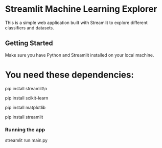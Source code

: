 # Streamlit Machine Learning Explorer

This is a simple web application built with Streamlit to explore different classifiers and datasets.

## Getting Started

Make sure you have Python and Streamlit installed on your local machine.

# You need these dependencies:

pip install streamlit\n

pip install scikit-learn

pip install matplotlib

pip install streamlit

### Running the app
streamlit run main.py
